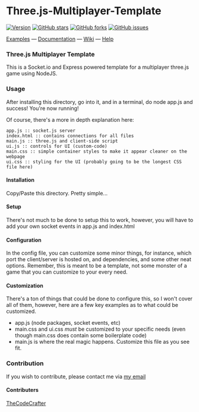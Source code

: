 # Three.js-Multiplayer-Template

[![Version](https://img.shields.io/badge/Version-0.0.1-blue.svg)](https://github.com/TheCodeCrafter/Three.js-Multiplayer-Template/tree/master/feature-list.md)
[![GitHub stars](https://img.shields.io/github/stars/TheCodeCrafter/Three.js-Multiplayer-Template.svg)](https://github.com/TheCodeCrafter/Three.js-Multiplayer-Template/stargazers)
[![GitHub forks](https://img.shields.io/github/forks/TheCodeCrafter/Three.js-Multiplayer-Template.svg)](https://github.com/TheCodeCrafter/Three.js-Multiplayer-Template/network)
[![GitHub issues](https://img.shields.io/github/issues/TheCodeCrafter/Three.js-Multiplayer-Template.svg)](https://github.com/TheCodeCrafter/Three.js-Multiplayer-Template/issues)

[Examples](http://github.com/TheCodeCrafter/Three.js-Multiplayer-Template/examples) &mdash;
[Documentation](http://threejs-multiplayer.github.com/docs) &mdash;
[Wiki](https://github.com/TheCodeCrafter/Three.js-Multiplayer-Template/wiki) &mdash;
[Help](http://stackoverflow.com/questions/tagged/three.js)


### Three.js Multiplayer Template ####
This is a Socket.io and Express powered template for a multiplayer three.js game using NodeJS.

### Usage ###

After installing this directory, go into it, and in a terminal, do node app.js and success! You're now running!

Of course, there's a more in depth explanation here:

```
app.js :: socket.js server
index.html :: contains connections for all files
main.js :: three.js and client-side script
ui.js :: controls for UI (custom-code)
main.css :: simple container styles to make it appear cleaner on the webpage
ui.css :: styling for the UI (probably going to be the longest CSS file here)
```

#### Installation ####

Copy/Paste this directory. Pretty simple...

#### Setup ####

There's not much to be done to setup this to work, however, you will have to add your own socket events in app.js and index.html

#### Configuration ####

In the config file, you can customize some minor things, for instance, which port the client/server is hosted on, and dependencies, and some other neat options. Remember, this is meant to be a template, not some monster of a game that you can customize to your every need.

#### Customization ####

There's a ton of things that could be done to configure this, so I won't cover all of them, however, here are a few key examples as to what could be customized.

- app.js (node packages, socket events, etc)
- main.css and ui.css *must* be customized to your specific needs (even though main.css does contain some boilerplate code)
- main.js is where the real magic happens. Customize this file as you see fit.

### Contribution ###

If you wish to contribute, please contact me via [my email](mailto:noahcoder77@gmail.com)

#### Contributers ####

[TheCodeCrafter](https://github.com/TheCodeCrafter)

